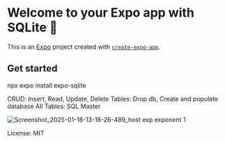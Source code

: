 # Welcome to your Expo app with SQLite 👋

This is an [Expo](https://expo.dev) project created with [`create-expo-app`](https://www.npmjs.com/package/create-expo-app).

## Get started
npx expo install expo-sqlite

CRUD: Insert, Read, Update, Delete
Tables: Drop db, Create and populate database
All Tables: SQL Master

![Screenshot_2025-01-18-13-18-26-489_host exp exponent 1](https://github.com/user-attachments/assets/05f12ec8-81e6-47db-ba6f-53395ec982a6)

License: MIT
